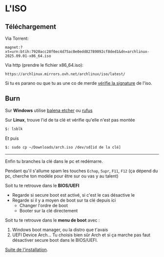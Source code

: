 # L'ISO

## Téléchargement

Via Torrent:
```
magnet:?xt=urn:btih:7920acc28f0ec4d75ac0e0edd82789092cf8ded1&dn=archlinux-2025.09.01-x86_64.iso
```

Via http (prendre le fichier x86_64.iso): 
```
https://archlinux.mirrors.ovh.net/archlinux/iso/latest/
```

Si tu es parano ou que tu as une co de merde [vérifie la signature](https://wiki.archlinux.org/title/Installation_guide#Verify_signature) de l'iso.

## Burn

Sur **Windows** utilise [balena etcher](https://etcher.balena.io/) ou [rufus](https://rufus.ie/)

Sur **Linux**, trouve l'id de ta clé et vérifie qu'elle n'est pas montée
```sh
$: lsblk
```
Et puis
```sh
$: sudo cp ~/Downloads/arch.iso /dev/sd[id de la clé]
```
___
Enfin tu branches la clé dans le pc et redémarre.

Pendant qu'il s'allume spam les touches `Echap`, `Supr`, `F11`, `F12` (ça dépend du pc, cherche ton modèle pour être sur ou vas y au talent)

Soit tu te retrouve dans le **BIOS/UEFI** 
- Regarde si secure boot est activé, si c'est le cas désactive le
- Regarde si il y a moyen de boot sur ta clé depuis ici
	- Changer l'ordre de boot
	- Booter sur la clé directement

Soit tu te retrouve dans le **menu de boot** avec : 
1. Windows boot manager, ou la distro que t'avais
2. UEFI Device Arch...
Tu choisis bien sûr Arch et si ça marche pas faut désactiver secure boot dans le BIOS/UEFI.

[Suite de l'installation](./02-Initialisation.md).
